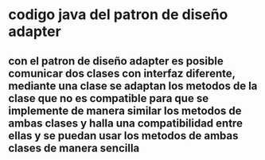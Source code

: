 # codigo java del patron de diseño adapter
## con el patron de diseño adapter es posible comunicar dos clases con interfaz diferente, mediante una clase se adaptan los metodos de la clase que no es compatible para que se implemente de manera similar los metodos de ambas clases y halla una compatibilidad entre ellas y se puedan usar los metodos de ambas clases de manera sencilla

